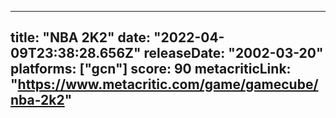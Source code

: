 
---
title: "NBA 2K2"
date: "2022-04-09T23:38:28.656Z"
releaseDate: "2002-03-20"
platforms: ["gcn"]
score: 90
metacriticLink: "https://www.metacritic.com/game/gamecube/nba-2k2"
---
